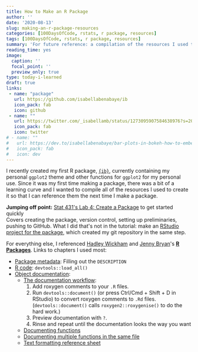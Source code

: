 ```yaml
---
title: How to Make an R Package
author: ''
date: '2020-08-13'
slug: making-an-r-package-resources
categories: [100DaysOfCode, rstats, r package, resources]
tags: [100DaysOfCode, rstats, r package, resources]
summary: 'For future reference: a compilation of the resources I used to create my first R package '
reading_time: yes
image:
  caption: ''
  focal_point: ''
  preview_only: true
type: today-i-learned
draft: true
links:
 - name: "package"
   url: https://github.com/isabellabenabaye/ib
   icon_pack: fab
   icon: github
 - name: ""
   url: https://twitter.com/_isabellamb/status/1273095907584638976?s=20
   icon_pack: fab
   icon: twitter
# - name: ""
#   url: https://dev.to/isabellabenabaye/bar-plots-in-bokeh-how-to-embed-them-58d2
#   icon_pack: fab
#   icon: dev
---
```


I recently created my first R package, [`{ib}`](https://github.com/isabellabenabaye/ib), currently containing my personal `ggplot2` theme and other functions for `ggplot2` for my personal use. Since it was my first time making a package, there was a bit of a learning curve and I wanted to compile all of the resources I used to create it so that I can reference them the next time I make a package.

**Jumping off point:** [Stat 431's Lab 4: Create a Package](https://cal-poly-advanced-r.github.io/STAT-431/Canvas_Pages/Week_4-Packages/Lab_4-Packages-Instructions-Public.html) to get started quickly   
Covers creating the package, version control, setting up preliminaries, pushing to GitHub. What I did that's not in the tutorial: make an [RStudio project for the package](https://r-pkgs.org/workflows101.html#projects), which created my git repository in the same step.

For everything else, I referenced [Hadley Wickham](http://hadley.nz/) and [Jenny Bryan](https://twitter.com/JennyBryan?ref_src=twsrc%5Egoogle%7Ctwcamp%5Eserp%7Ctwgr%5Eauthor)'s [**R Packages**](https://r-pkgs.org/index.html). Links to chapters I used most:
- [Package metadata](https://r-pkgs.org/description.html): Filling out the `DESCRIPTION`
- [R code](https://r-pkgs.org/r.html): `devtools::load_all()`
- [Object documentation](https://r-pkgs.org/man.html): 
  - [The documentation workflow](https://r-pkgs.org/man.html#man-workflow): 
    1. Add roxygen comments to your `.R` files.
    2. Run `devtools::document()` (or press Ctrl/Cmd + Shift + D in RStudio) to convert roxygen comments to `.Rd` files. (`devtools::document()` calls `roxygen2::roxygenise()` to do the hard work.)
    3. Preview documentation with `?`.
    4. Rinse and repeat until the documentation looks the way you want
  - [Documenting functions](https://r-pkgs.org/man.html#man-functions)
  - [Documenting multiple functions in the same file](https://r-pkgs.org/man.html#multiple-man)
  - [Text formatting reference sheet](https://r-pkgs.org/man.html#text-formatting)